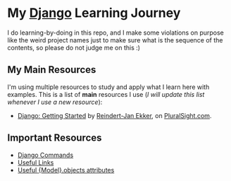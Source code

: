 # My [Django](https://www.djangoproject.com/) Learning Journey
I do learning-by-doing in this repo, and I make some violations on purpose like the weird project names just to make sure what is the sequence of the contents, so please do not judge me on this :)

## My Main Resources
I'm using multiple resources to study and apply what I learn here with examples. This is a list of **main** resources I use (_I will update this list whenever I use a new resource_):
* [Django: Getting Started](https://app.pluralsight.com/library/courses/django-getting-started/) by [Reindert-Jan Ekker](https://app.pluralsight.com/profile/author/reindertjan-ekker), on [PluralSight.com](https://www.pluralsight.com/).

## Important Resources
* [Django Commands](COMMANDS.md)
* [Useful Links](LINKS.md)
* [Useful {Model}.objects attributes](OBJECTS_METHODS.md)